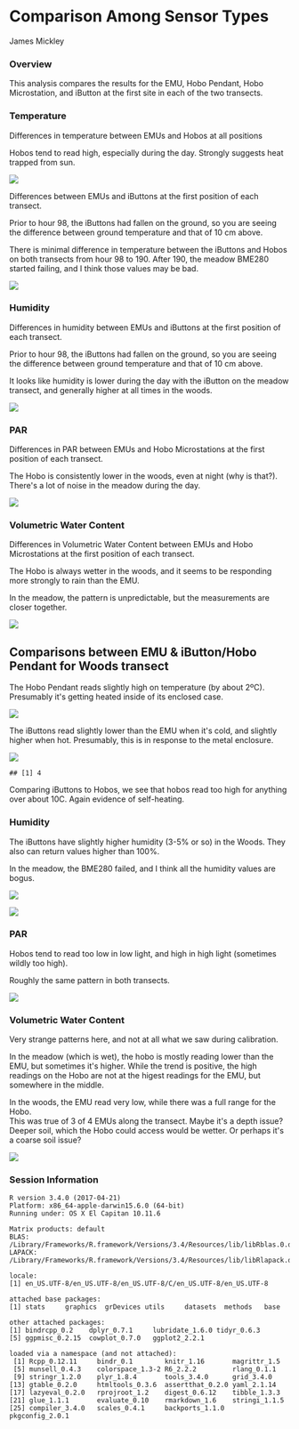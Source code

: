 # Comparison Among Sensor Types
James Mickley  





### Overview

This analysis compares the results for the EMU, Hobo Pendant, Hobo Microstation, and iButton at the first site in each of the two transects.  







### Temperature

Differences in temperature between EMUs and Hobos at all positions

Hobos tend to read high, especially during the day.  Strongly suggests heat trapped from sun.

![](Sensor-Comparison_files/figure-html/Temp_Diff_Hobo-1.png)<!-- -->

Differences between EMUs and iButtons at the first position of each transect.

Prior to hour 98, the iButtons had fallen on the ground, so you are seeing the difference between ground temperature and that of 10 cm above.

There is minimal difference in temperature between the iButtons and Hobos on both transects from hour 98 to 190.  After 190, the meadow BME280 started failing, and I think those values may be bad.  

![](Sensor-Comparison_files/figure-html/Temp_Diff_iButton-1.png)<!-- -->


### Humidity

Differences in humidity between EMUs and iButtons at the first position of each transect.

Prior to hour 98, the iButtons had fallen on the ground, so you are seeing the difference between ground temperature and that of 10 cm above.

It looks like humidity is lower during the day with the iButton on the meadow transect, and generally higher at all times in the woods.


![](Sensor-Comparison_files/figure-html/Humid_Diff-1.png)<!-- -->


### PAR

Differences in PAR between EMUs and Hobo Microstations at the first position of each transect.

The Hobo is consistently lower in the woods, even at night (why is that?). There's a lot of noise in the meadow during the day.



![](Sensor-Comparison_files/figure-html/PAR_Diff-1.png)<!-- -->




### Volumetric Water Content

Differences in Volumetric Water Content between EMUs and Hobo Microstations at the first position of each transect.

The Hobo is always wetter in the woods, and it seems to be responding more strongly to rain than the EMU.

In the meadow, the pattern is unpredictable, but the measurements are closer together.

![](Sensor-Comparison_files/figure-html/VWC_Diff-1.png)<!-- -->

## Comparisons between EMU & iButton/Hobo Pendant for Woods transect

The Hobo Pendant reads slightly high on temperature (by about 2ºC).  Presumably it's getting heated inside of its enclosed case.


![](Sensor-Comparison_files/figure-html/Temp_Comp_Hobo-1.png)<!-- -->

The iButtons read slightly lower than the EMU when it's cold, and slightly higher when hot.  Presumably, this is in response to the metal enclosure.

![](Sensor-Comparison_files/figure-html/Temp_Comp_iButton-1.png)<!-- -->

```
## [1] 4
```

Comparing iButtons to Hobos, we see that hobos read too high for anything over about 10C.  Again evidence of self-heating.






### Humidity

The iButtons have slightly higher humidity (3-5% or so) in the Woods.  They also can return values higher than 100%.  

In the meadow, the BME280 failed, and I think all the humidity values are bogus.

![](Sensor-Comparison_files/figure-html/Humid_Comp-1.png)<!-- -->

![](Sensor-Comparison_files/figure-html/Temp_Humid_Comp-1.png)<!-- -->


### PAR

Hobos tend to read too low in low light, and high in high light (sometimes wildly too high).

Roughly the same pattern in both transects.


![](Sensor-Comparison_files/figure-html/PAR_Comp-1.png)<!-- -->



### Volumetric Water Content

Very strange patterns here, and not at all what we saw during calibration.

In the meadow (which is wet), the hobo is mostly reading lower than the EMU, but sometimes it's higher.  While the trend is positive, the high readings on the Hobo are not at the higest readings for the EMU, but somewhere in the middle.

In the woods, the EMU read very low, while there was a full range for the Hobo.  
This was true of 3 of 4 EMUs along the transect.  Maybe it's a depth issue? Deeper soil, which the Hobo could access would be wetter.  Or perhaps it's a coarse soil issue?

![](Sensor-Comparison_files/figure-html/VWC_Comp-1.png)<!-- -->


### Session Information


```
R version 3.4.0 (2017-04-21)
Platform: x86_64-apple-darwin15.6.0 (64-bit)
Running under: OS X El Capitan 10.11.6

Matrix products: default
BLAS: /Library/Frameworks/R.framework/Versions/3.4/Resources/lib/libRblas.0.dylib
LAPACK: /Library/Frameworks/R.framework/Versions/3.4/Resources/lib/libRlapack.dylib

locale:
[1] en_US.UTF-8/en_US.UTF-8/en_US.UTF-8/C/en_US.UTF-8/en_US.UTF-8

attached base packages:
[1] stats     graphics  grDevices utils     datasets  methods   base     

other attached packages:
[1] bindrcpp_0.2    dplyr_0.7.1     lubridate_1.6.0 tidyr_0.6.3    
[5] ggpmisc_0.2.15  cowplot_0.7.0   ggplot2_2.2.1  

loaded via a namespace (and not attached):
 [1] Rcpp_0.12.11     bindr_0.1        knitr_1.16       magrittr_1.5    
 [5] munsell_0.4.3    colorspace_1.3-2 R6_2.2.2         rlang_0.1.1     
 [9] stringr_1.2.0    plyr_1.8.4       tools_3.4.0      grid_3.4.0      
[13] gtable_0.2.0     htmltools_0.3.6  assertthat_0.2.0 yaml_2.1.14     
[17] lazyeval_0.2.0   rprojroot_1.2    digest_0.6.12    tibble_1.3.3    
[21] glue_1.1.1       evaluate_0.10    rmarkdown_1.6    stringi_1.1.5   
[25] compiler_3.4.0   scales_0.4.1     backports_1.1.0  pkgconfig_2.0.1 
```









